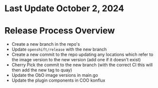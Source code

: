 # Last Update October 2, 2024 

# Release Process Overview
- Create a new branch in the repo's
- Update `openshift/release` with the new branch
- Create a new commit to the repo updating any locations which refer to the image version to the new version (add one if it doesn't exist)
- Cherry Pick the commit to the new branch (with the correct CI this will then add the new tag to quay)
- Update the ObO image versions in main.go
- Update the plugin components in COO konflux